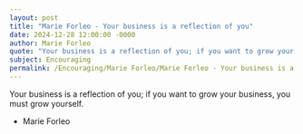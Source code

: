 ```yaml
---
layout: post
title: "Marie Forleo - Your business is a reflection of you"
date: 2024-12-28 12:00:00 -0000
author: Marie Forleo
quote: "Your business is a reflection of you; if you want to grow your business, you must grow yourself."
subject: Encouraging
permalink: /Encouraging/Marie Forleo/Marie Forleo - Your business is a reflection of you
---
```


Your business is a reflection of you; if you want to grow your business, you must grow yourself.

- Marie Forleo
